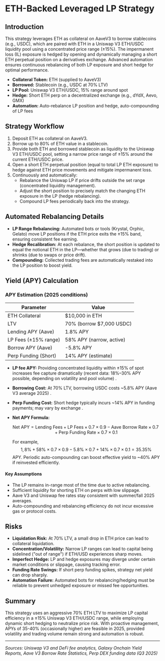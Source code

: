 # ETH-Backed Leveraged LP Strategy

## Introduction

This strategy leverages ETH as collateral on AaveV3 to borrow stablecoins (e.g., USDC), which are paired with ETH in a Uniswap V3 ETH/USDC liquidity pool using a concentrated price range (±15%). The impermanent loss (IL) exposure is hedged by opening and dynamically managing a short ETH perpetual position on a derivatives exchange. Advanced automation ensures continuous rebalancing of both LP exposure and short hedge for optimal performance.

- **Collateral Token:** ETH (supplied to AaveV3)
- **Borrowed:** Stablecoin (e.g., USDC at 70% LTV)
- **LP Pool:** Uniswap V3 ETH/USDC, 15% range around spot
- **Hedge:** Short ETH perp on a decentralized exchange (e.g., dYdX, Aevo, GMX)
- **Automation:** Auto-rebalance LP position and hedge, auto-compounding of LP fees

## Strategy Workflow

1. Deposit ETH as collateral on AaveV3.
2. Borrow up to 80% of ETH value in a stablecoin.
3. Provide both ETH and borrowed stablecoin as liquidity to the Uniswap V3 ETH/USDC pool, setting a narrow price range of ±15% around the current ETH/USDC price.
4. Open a short ETH perpetual position (equal to total LP ETH exposure) to hedge against ETH price movements and mitigate impermanent loss.
5. Continuously and automatically:
   - Rebalance the Uniswap LP if price drifts outside the set range (concentrated liquidity management).
   - Adjust the short position to precisely match the changing ETH exposure in the LP (hedge rebalancing).
   - Compound LP fees periodically back into the strategy.

## Automated Rebalancing Details

- **LP Range Rebalancing:** Automated bots or tools (Krystal, Orphic, Gelato) move LP positions if the ETH price exits the ±15% band, ensuring consistent fee earning.
- **Hedge Recalibration:** At each rebalance, the short position is updated to equal the notional ETH in the LP—whether that grows (due to trading) or shrinks (due to swaps or price drift).
- **Compounding:** Collected trading fees are automatically restaked into the LP position to boost yield.

## Yield (APY) Calculation

### APY Estimation (2025 conditions)

| Parameter            | Value                    |
| -------------------- | ------------------------ |
| ETH Collateral       | $10,000 in ETH           |
| LTV                  | 70% (borrow $7,000 USDC) |
| Lending APY (Aave)   | 1.8% APY                 |
| LP Fees (±15% range) | 58% APY (narrow, active) |
| Borrow APY (Aave)    | -5.8% APY                |
| Perp Funding (Short) | 14% APY (estimate)       |

- **LP fee APY:** Providing concentrated liquidity within ±15% of spot increases fee capture dramatically (recent data: 18%–30% APY possible, depending on volatility and pool volume) .
- **Borrowing Cost:** At 70% LTV, borrowing USDC costs ~5.8% APY (Aave V3 average 2025) .
- **Perp Funding Cost:** Short hedge typically incurs ~14% APY in funding payments; may vary by exchange .
- **Net APY Formula:**

  $$
  \text{Net APY} = \text{Lending Fees} + \text{LP Fees} × 0.7 × 0.9 - \text{Aave Borrow Rate} × 0.7 +  \text{Perp Funding Rate} × 0.7 × 0.1
  $$

  For example, $$ 1,8\% + 58\% × 0.7 × 0.9 - 5.8\% × 0.7 + 14\% × 0.7 × 0.1 = 35.35\% $$ APY. Periodic auto-compounding can boost effective yield to ~40% APY if reinvested efficiently.

#### Key Assumptions

- The LP remains in-range most of the time due to active rebalancing.
- Sufficient liquidity for shorting ETH on perps with low slippage.
- Aave V3 and Uniswap fee rates stay consistent with summer/fall 2025 averages.
- Auto-compounding and rebalancing efficiency do not incur excessive gas or protocol costs.

## Risks

- **Liquidation Risk:** At 70% LTV, a small drop in ETH price can lead to collateral liquidation.
- **Concentration/Volatility:** Narrow LP ranges can lead to capital being sidelined ("out of range") if ETH/USD experiences sharp moves.
- **Imperfect Hedge:** LP and hedge exposures may diverge under certain market conditions or slippage, causing tracking error.
- **Funding Rate Swings:** If short perp funding spikes, strategy net yield can drop sharply.
- **Automation Failure:** Automated bots for rebalancing/hedging must be reliable to prevent unhedged exposure or missed fee opportunities.

## Summary

This strategy uses an aggressive 70% ETH LTV to maximize LP capital efficiency in a ±15% Uniswap V3 ETH/USDC range, while employing dynamic short hedging to neutralize price risk. With proactive management, APYs of 35-40% (occasionally higher) are feasible in 2025, provided volatility and trading volume remain strong and automation is robust.

---

_Sources: Uniswap V3 and DeFi fee analytics, Galaxy Onchain Yield Reports, Aave V3 Borrow Rate Statistics, Perp DEX funding data (Q3 2025)_

